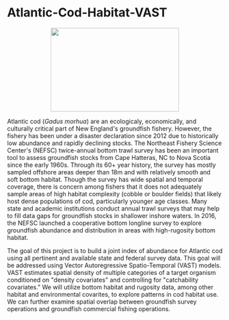 # Atlantic-Cod-Habitat-VAST
<p align="center">
  <img width="300" height="196" src="https://ian.umces.edu/site/assets/files/17233/gadus-morhua-atlantic-cod.svg">
</p>

Atlantic cod (_Gadus morhua_) are an ecologicaly, economically, and culturally critical part of New England's groundfish fishery. However, the fishery has been under a disaster declaration since 2012 due to historically low abundance and rapidly declining stocks. The Northeast Fishery Science Center's (NEFSC) twice-annual bottom trawl survey has been an important tool to assess groundfish stocks from Cape Hatteras, NC to Nova Scotia since the early 1960s. Through its 60+ year history, the survey has mostly sampled offshore areas deeper than 18m and with relatively smooth and soft bottom habitat. Though the survey has wide spatial and temporal coverage, there is concern among fishers that it does not adequately sample areas of high habitat complexity (cobble or boulder fields) that likely host dense populations of cod, particularly younger age classes. Many state and academic institutions conduct annual trawl surveys that may help to fill data gaps for groundfish stocks in shallower inshore waters. In 2016, the NEFSC launched a cooperative bottom longline survey to explore groundfish abundance and distribution in areas with high-rugosity bottom habitat.

The goal of this project is to build a joint index of abundance for Atlantic cod using all pertinent and available state and federal survey data. This goal will be addressed using Vector Autoregressive Spatio-Temporal (VAST) models. VAST estimates spatial density of multiple categories of a target organism conditioned on "density covariates" and controlling for "catchability covariates." We will utilize bottom habitat and rugosity data, among other habitat and environmental covarites, to explore patterns in cod habitat use. We can further examine spatial overlap between groundfish survey operations and groundfish commercial fishing operations.
